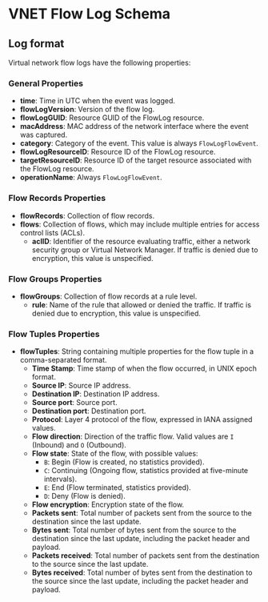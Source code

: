 # VNET Flow Log Schema

## Log format <a href="#log-format" id="log-format"></a>

Virtual network flow logs have the following properties:

### **General Properties**

* **time**: Time in UTC when the event was logged.
* **flowLogVersion**: Version of the flow log.
* **flowLogGUID**: Resource GUID of the FlowLog resource.
* **macAddress**: MAC address of the network interface where the event was captured.
* **category**: Category of the event. This value is always `FlowLogFlowEvent`.
* **flowLogResourceID**: Resource ID of the FlowLog resource.
* **targetResourceID**: Resource ID of the target resource associated with the FlowLog resource.
* **operationName**: Always `FlowLogFlowEvent`.

### **Flow Records Properties**

* **flowRecords**: Collection of flow records.
* **flows**: Collection of flows, which may include multiple entries for access control lists (ACLs).
  * **aclID**: Identifier of the resource evaluating traffic, either a network security group or Virtual Network Manager. If traffic is denied due to encryption, this value is unspecified.

### **Flow Groups Properties**

* **flowGroups**: Collection of flow records at a rule level.
  * **rule**: Name of the rule that allowed or denied the traffic. If traffic is denied due to encryption, this value is unspecified.

### **Flow Tuples Properties**

* **flowTuples**: String containing multiple properties for the flow tuple in a comma-separated format.
  * **Time Stamp**: Time stamp of when the flow occurred, in UNIX epoch format.
  * **Source IP**: Source IP address.
  * **Destination IP**: Destination IP address.
  * **Source port**: Source port.
  * **Destination port**: Destination port.
  * **Protocol**: Layer 4 protocol of the flow, expressed in IANA assigned values.
  * **Flow direction**: Direction of the traffic flow. Valid values are `I` (Inbound) and `O` (Outbound).
  * **Flow state**: State of the flow, with possible values:
    * `B`: Begin (Flow is created, no statistics provided).
    * `C`: Continuing (Ongoing flow, statistics provided at five-minute intervals).
    * `E`: End (Flow terminated, statistics provided).
    * `D`: Deny (Flow is denied).
  * **Flow encryption**: Encryption state of the flow.
  * **Packets sent**: Total number of packets sent from the source to the destination since the last update.
  * **Bytes sent**: Total number of bytes sent from the source to the destination since the last update, including the packet header and payload.
  * **Packets received**: Total number of packets sent from the destination to the source since the last update.
  * **Bytes received**: Total number of bytes sent from the destination to the source since the last update, including the packet header and payload.

